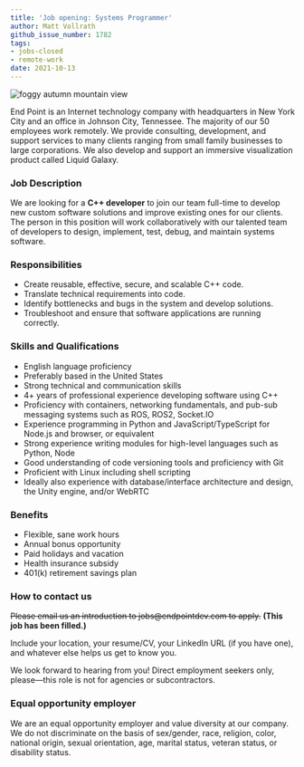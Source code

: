 ```yaml
---
title: 'Job opening: Systems Programmer'
author: Matt Vollrath
github_issue_number: 1782
tags:
- jobs-closed
- remote-work
date: 2021-10-13
---
```


![foggy autumn mountain view](/blog/2021/10/job-systems-programmer/20211009_123841-sm.jpg)

<!-- photo by Jon Jensen -->

End Point is an Internet technology company with headquarters in New York City and an office in Johnson City, Tennessee. The majority of our 50 employees work remotely. We provide consulting, development, and support services to many clients ranging from small family businesses to large corporations. We also develop and support an immersive visualization product called Liquid Galaxy.

### Job Description

We are looking for a **C++ developer** to join our team full-time to develop new custom software solutions and improve existing ones for our clients. The person in this position will work collaboratively with our talented team of developers to design, implement, test, debug, and maintain systems software.

### Responsibilities

* Create reusable, effective, secure, and scalable C++ code.
* Translate technical requirements into code.
* Identify bottlenecks and bugs in the system and develop solutions.
* Troubleshoot and ensure that software applications are running correctly.

### Skills and Qualifications

* English language proficiency
* Preferably based in the United States
* Strong technical and communication skills
* 4+ years of professional experience developing software using C++
* Proficiency with containers, networking fundamentals, and pub-sub messaging systems such as ROS, ROS2, Socket.IO
* Experience programming in Python and JavaScript/​TypeScript for Node.js and browser, or equivalent
* Strong experience writing modules for high-level languages such as Python, Node
* Good understanding of code versioning tools and proficiency with Git
* Proficient with Linux including shell scripting
* Ideally also experience with database/​interface architecture and design, the Unity engine, and/or WebRTC

### Benefits

* Flexible, sane work hours
* Annual bonus opportunity
* Paid holidays and vacation
* Health insurance subsidy
* 401(k) retirement savings plan

### How to contact us

~~Please email us an introduction to jobs\@endpointdev.com to apply.~~
**(This job has been filled.)**

Include your location, your resume/​CV, your LinkedIn URL (if you have one), and whatever else helps us get to know you.

We look forward to hearing from you! Direct employment seekers only, please—​this role is not for agencies or subcontractors.

### Equal opportunity employer

We are an equal opportunity employer and value diversity at our company. We do not discriminate on the basis of sex/​gender, race, religion, color, national origin, sexual orientation, age, marital status, veteran status, or disability status.
